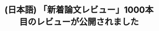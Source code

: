 ---
layout: post-en-none
published: true
title: '(日本語) 「新着論文レビュー」1000本目のレビューが公開されました'
tags:
- サービス
- 広報
category: en
---